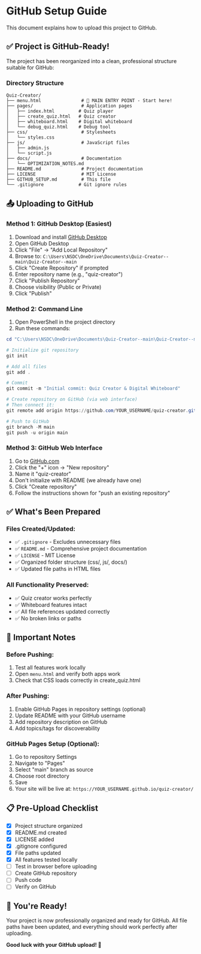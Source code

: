 # GitHub Setup Guide

This document explains how to upload this project to GitHub.

## ✅ Project is GitHub-Ready!

The project has been reorganized into a clean, professional structure suitable for GitHub:

### Directory Structure
```
Quiz-Creator/
├── menu.html               # 🚪 MAIN ENTRY POINT - Start here!
├── pages/                  # Application pages
│   ├── index.html         # Quiz player
│   ├── create_quiz.html   # Quiz creator
│   ├── whiteboard.html    # Digital whiteboard
│   └── debug_quiz.html    # Debug tool
├── css/                    # Stylesheets
│   └── styles.css
├── js/                     # JavaScript files
│   ├── admin.js
│   └── script.js
├── docs/                   # Documentation
│   └── OPTIMIZATION_NOTES.md
├── README.md               # Project documentation
├── LICENSE                 # MIT License
├── GITHUB_SETUP.md         # This file
└── .gitignore             # Git ignore rules
```

## 📤 Uploading to GitHub

### Method 1: GitHub Desktop (Easiest)

1. Download and install [GitHub Desktop](https://desktop.github.com/)
2. Open GitHub Desktop
3. Click "File" → "Add Local Repository"
4. Browse to: `C:\Users\NSDC\OneDrive\Documents\Quiz-Creator--main\Quiz-Creator--main`
5. Click "Create Repository" if prompted
6. Enter repository name (e.g., "quiz-creator")
7. Click "Publish Repository"
8. Choose visibility (Public or Private)
9. Click "Publish"

### Method 2: Command Line

1. Open PowerShell in the project directory
2. Run these commands:

```powershell
cd "C:\Users\NSDC\OneDrive\Documents\Quiz-Creator--main\Quiz-Creator--main"

# Initialize git repository
git init

# Add all files
git add .

# Commit
git commit -m "Initial commit: Quiz Creator & Digital Whiteboard"

# Create repository on GitHub (via web interface)
# Then connect it:
git remote add origin https://github.com/YOUR_USERNAME/quiz-creator.git

# Push to GitHub
git branch -M main
git push -u origin main
```

### Method 3: GitHub Web Interface

1. Go to [GitHub.com](https://github.com)
2. Click the "+" icon → "New repository"
3. Name it "quiz-creator"
4. Don't initialize with README (we already have one)
5. Click "Create repository"
6. Follow the instructions shown for "push an existing repository"

## ✅ What's Been Prepared

### Files Created/Updated:
- ✅ `.gitignore` - Excludes unnecessary files
- ✅ `README.md` - Comprehensive project documentation
- ✅ `LICENSE` - MIT License
- ✅ Organized folder structure (css/, js/, docs/)
- ✅ Updated file paths in HTML files

### All Functionality Preserved:
- ✅ Quiz creator works perfectly
- ✅ Whiteboard features intact
- ✅ All file references updated correctly
- ✅ No broken links or paths

## 🎯 Important Notes

### Before Pushing:
1. Test all features work locally
2. Open `menu.html` and verify both apps work
3. Check that CSS loads correctly in create_quiz.html

### After Pushing:
1. Enable GitHub Pages in repository settings (optional)
2. Update README with your GitHub username
3. Add repository description on GitHub
4. Add topics/tags for discoverability

### GitHub Pages Setup (Optional):
1. Go to repository Settings
2. Navigate to "Pages"
3. Select "main" branch as source
4. Choose root directory
5. Save
6. Your site will be live at: `https://YOUR_USERNAME.github.io/quiz-creator/`

## 📋 Pre-Upload Checklist

- [x] Project structure organized
- [x] README.md created
- [x] LICENSE added
- [x] .gitignore configured
- [x] File paths updated
- [x] All features tested locally
- [ ] Test in browser before uploading
- [ ] Create GitHub repository
- [ ] Push code
- [ ] Verify on GitHub

## 🚀 You're Ready!

Your project is now professionally organized and ready for GitHub. All file paths have been updated, and everything should work perfectly after uploading.

**Good luck with your GitHub upload! 🎉**
